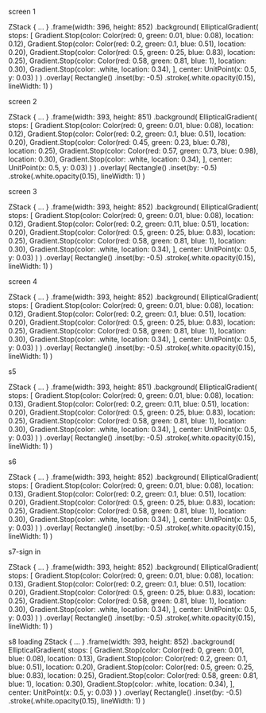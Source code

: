 screen 1

ZStack { ... }
.frame(width: 396, height: 852)
.background(
  EllipticalGradient(
    stops: [
      Gradient.Stop(color: Color(red: 0, green: 0.01, blue: 0.08), location: 0.12),
      Gradient.Stop(color: Color(red: 0.2, green: 0.1, blue: 0.51), location: 0.20),
      Gradient.Stop(color: Color(red: 0.5, green: 0.25, blue: 0.83), location: 0.25),
      Gradient.Stop(color: Color(red: 0.58, green: 0.81, blue: 1), location: 0.30),
      Gradient.Stop(color: .white, location: 0.34),
    ],
    center: UnitPoint(x: 0.5, y: 0.03)
  )
)
.overlay(
  Rectangle()
    .inset(by: -0.5)
    .stroke(.white.opacity(0.15), lineWidth: 1)
)

screen 2

ZStack { ... }
.frame(width: 393, height: 851)
.background(
  EllipticalGradient(
    stops: [
      Gradient.Stop(color: Color(red: 0, green: 0.01, blue: 0.08), location: 0.12),
      Gradient.Stop(color: Color(red: 0.2, green: 0.1, blue: 0.51), location: 0.20),
      Gradient.Stop(color: Color(red: 0.45, green: 0.23, blue: 0.78), location: 0.25),
      Gradient.Stop(color: Color(red: 0.57, green: 0.73, blue: 0.98), location: 0.30),
      Gradient.Stop(color: .white, location: 0.34),
    ],
    center: UnitPoint(x: 0.5, y: 0.03)
  )
)
.overlay(
  Rectangle()
    .inset(by: -0.5)
    .stroke(.white.opacity(0.15), lineWidth: 1)
)

screen 3

ZStack { ... }
.frame(width: 393, height: 852)
.background(
  EllipticalGradient(
    stops: [
      Gradient.Stop(color: Color(red: 0, green: 0.01, blue: 0.08), location: 0.12),
      Gradient.Stop(color: Color(red: 0.2, green: 0.11, blue: 0.51), location: 0.20),
      Gradient.Stop(color: Color(red: 0.5, green: 0.25, blue: 0.83), location: 0.25),
      Gradient.Stop(color: Color(red: 0.58, green: 0.81, blue: 1), location: 0.30),
      Gradient.Stop(color: .white, location: 0.34),
    ],
    center: UnitPoint(x: 0.5, y: 0.03)
  )
)
.overlay(
  Rectangle()
    .inset(by: -0.5)
    .stroke(.white.opacity(0.15), lineWidth: 1)
)

screen 4

ZStack { ... }
.frame(width: 393, height: 852)
.background(
  EllipticalGradient(
    stops: [
      Gradient.Stop(color: Color(red: 0, green: 0.01, blue: 0.08), location: 0.12),
      Gradient.Stop(color: Color(red: 0.2, green: 0.1, blue: 0.51), location: 0.20),
      Gradient.Stop(color: Color(red: 0.5, green: 0.25, blue: 0.83), location: 0.25),
      Gradient.Stop(color: Color(red: 0.58, green: 0.81, blue: 1), location: 0.30),
      Gradient.Stop(color: .white, location: 0.34),
    ],
    center: UnitPoint(x: 0.5, y: 0.03)
  )
)
.overlay(
  Rectangle()
    .inset(by: -0.5)
    .stroke(.white.opacity(0.15), lineWidth: 1)
)

s5

ZStack { ... }
.frame(width: 393, height: 851)
.background(
  EllipticalGradient(
    stops: [
      Gradient.Stop(color: Color(red: 0, green: 0.01, blue: 0.08), location: 0.13),
      Gradient.Stop(color: Color(red: 0.2, green: 0.11, blue: 0.51), location: 0.20),
      Gradient.Stop(color: Color(red: 0.5, green: 0.25, blue: 0.83), location: 0.25),
      Gradient.Stop(color: Color(red: 0.58, green: 0.81, blue: 1), location: 0.30),
      Gradient.Stop(color: .white, location: 0.34),
    ],
    center: UnitPoint(x: 0.5, y: 0.03)
  )
)
.overlay(
  Rectangle()
    .inset(by: -0.5)
    .stroke(.white.opacity(0.15), lineWidth: 1)
)

s6

ZStack { ... }
.frame(width: 393, height: 852)
.background(
  EllipticalGradient(
    stops: [
      Gradient.Stop(color: Color(red: 0, green: 0.01, blue: 0.08), location: 0.13),
      Gradient.Stop(color: Color(red: 0.2, green: 0.1, blue: 0.51), location: 0.20),
      Gradient.Stop(color: Color(red: 0.5, green: 0.25, blue: 0.83), location: 0.25),
      Gradient.Stop(color: Color(red: 0.58, green: 0.81, blue: 1), location: 0.30),
      Gradient.Stop(color: .white, location: 0.34),
    ],
    center: UnitPoint(x: 0.5, y: 0.03)
  )
)
.overlay(
  Rectangle()
    .inset(by: -0.5)
    .stroke(.white.opacity(0.15), lineWidth: 1)
)

s7-sign in

ZStack { ... }
.frame(width: 393, height: 852)
.background(
  EllipticalGradient(
    stops: [
      Gradient.Stop(color: Color(red: 0, green: 0.01, blue: 0.08), location: 0.13),
      Gradient.Stop(color: Color(red: 0.2, green: 0.1, blue: 0.51), location: 0.20),
      Gradient.Stop(color: Color(red: 0.5, green: 0.25, blue: 0.83), location: 0.25),
      Gradient.Stop(color: Color(red: 0.58, green: 0.81, blue: 1), location: 0.30),
      Gradient.Stop(color: .white, location: 0.34),
    ],
    center: UnitPoint(x: 0.5, y: 0.03)
  )
)
.overlay(
  Rectangle()
    .inset(by: -0.5)
    .stroke(.white.opacity(0.15), lineWidth: 1)
)


<THERE SHOULD BE CURRENT PAGE FUNCTIONALITY AND THEN AFTER THE MESSAGES ARE UPLOADED WE SHOULD SHOW s8 loading PAGE>

s8 loading
ZStack { ... }
.frame(width: 393, height: 852)
.background(
  EllipticalGradient(
    stops: [
      Gradient.Stop(color: Color(red: 0, green: 0.01, blue: 0.08), location: 0.13),
      Gradient.Stop(color: Color(red: 0.2, green: 0.1, blue: 0.51), location: 0.20),
      Gradient.Stop(color: Color(red: 0.5, green: 0.25, blue: 0.83), location: 0.25),
      Gradient.Stop(color: Color(red: 0.58, green: 0.81, blue: 1), location: 0.30),
      Gradient.Stop(color: .white, location: 0.34),
    ],
    center: UnitPoint(x: 0.5, y: 0.03)
  )
)
.overlay(
  Rectangle()
    .inset(by: -0.5)
    .stroke(.white.opacity(0.15), lineWidth: 1)
)